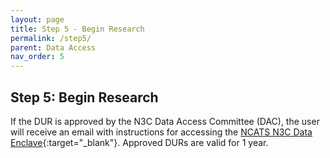 ```yaml
---
layout: page
title: Step 5 - Begin Research
permalink: /step5/
parent: Data Access
nav_order: 5
---
```


## Step 5: Begin Research

If the DUR is approved by the N3C Data Access Committee (DAC), the user will receive an email with instructions for accessing the [NCATS N3C Data Enclave](https://auth.ncats.nih.gov/_api/v2/auth/login?redirect_uri=https://auth.ncats.nih.gov/_api/v2/auth/palantir/palantir_unite/saml&client=palantir_unite&tenant=palantir&protocol=saml){:target="_blank"}. Approved DURs are valid for 1 year.

